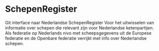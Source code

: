 # SchepenRegister
Git interface naar Nederlandse SchepenRegister
Voor het uitwisselen van informatie over schepen die relevant zijn voor Nederlandse ketenpartijen. 
Als federatie op Nederlands nivo met scheepsgegevens uit de Europese federatie en de Openbare federatie verrijkt met info over Nederlandse schepen. 

